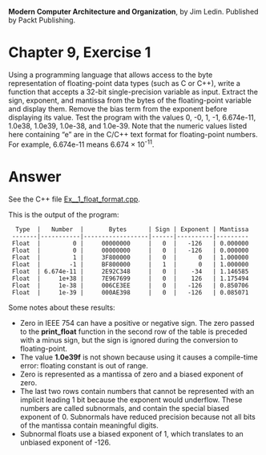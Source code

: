 __Modern Computer Architecture and Organization__, by Jim Ledin. Published by Packt Publishing.
# Chapter 9, Exercise 1

Using a programming language that allows access to the byte representation of floating-point data types (such as C or C++), write a function that accepts a 32-bit single-precision variable as input. Extract the sign, exponent, and mantissa from the bytes of the floating-point variable and display them. Remove the bias term from the exponent before displaying its value. Test the program with the values 0, -0, 1, -1, 6.674e-11, 1.0e38, 1.0e39, 1.0e-38, and 1.0e-39. Note that the numeric values listed here containing “e” are in the C/C++ text format for floating-point numbers. For example, 6.674e-11 means 6.674 &times; 10<sup>-11</sup>.

# Answer
See the C++ file [Ex__1_float_format.cpp](src/Ex__1_float_format.cpp).

This is the output of the program:
```
  Type  |   Number  |       Bytes      | Sign | Exponent | Mantissa
 -------|-----------|------------------|------|----------|---------
 Float  |         0 |     00000000     |   0  |   -126   | 0.000000
 Float  |         0 |     00000000     |   0  |   -126   | 0.000000
 Float  |         1 |     3F800000     |   0  |      0   | 1.000000
 Float  |        -1 |     BF800000     |   1  |      0   | 1.000000
 Float  | 6.674e-11 |     2E92C348     |   0  |    -34   | 1.146585
 Float  |     1e+38 |     7E967699     |   0  |    126   | 1.175494
 Float  |     1e-38 |     006CE3EE     |   0  |   -126   | 0.850706
 Float  |     1e-39 |     000AE398     |   0  |   -126   | 0.085071
```
Some notes about these results:
* Zero in IEEE 754 can have a positive or negative sign. The zero passed to the **print_float** function in the second row of the table is preceded with a minus sign, but the sign is ignored during the conversion to floating-point.
* The value **1.0e39f** is not shown because using it causes a compile-time error: floating constant is out of range.
* Zero is represented as a mantissa of zero and a biased exponent of zero.
* The last two rows contain numbers that cannot be represented with an implicit leading 1 bit because the exponent would underflow. These numbers are called subnormals, and contain the special biased exponent of 0. Subnormals have reduced precision because not all bits of the mantissa contain meaningful digits.
* Subnormal floats use a biased exponent of 1, which translates to an unbiased exponent of -126.